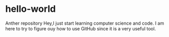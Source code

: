 # hello-world
Anther repository 
Hey,I just start learning computer science and code.
I am here to try to figure ouy how to use GitHub since it is a very useful tool.

